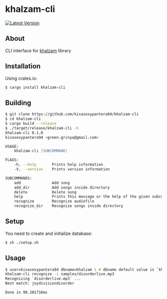 # khalzam-cli
[![Latest Version](https://img.shields.io/crates/v/khalzam-cli.svg)](https://crates.io/crates/khalzam-cli)
## About
CLI interface for [khalzam](https://github.com/kisasexypantera94/khalzam-rs) library

## Installation
Using crates.io:
```zsh
$ cargo install khalzam-cli
```
## Building
```zsh
$ git clone https://github.com/kisasexypantera94/khalzam-cli
$ cd khalzam-cli
$ cargo build --release
$ ./target/release/khalzam-cli -h
khalzam-cli 0.1.0
kisasexypantera94 <green.grinya@gmail.com>

USAGE:
    khalzam-cli [SUBCOMMAND]

FLAGS:
    -h, --help       Prints help information
    -V, --version    Prints version information

SUBCOMMANDS:
    add              Add song
    add_dir          Add songs inside directory
    delete           Delete song
    help             Prints this message or the help of the given subcommand(s)
    recognize        Recognize audiofile
    recognize_dir    Recognize songs inside directory
```

## Setup
You need to create and initialize database:
```zsh
$ sh ./setup.sh
```

## Usage
```zsh
$ user=kisasexypantera94 dbname=khalzam \ # dbname default value is `khalzam`
khalzam-cli recognize -i samples/disorderlive.mp3
Recognizing `disorderlive.mp3` ...
Best match: joydivisiondisorder

Done in 90.201716ms
```